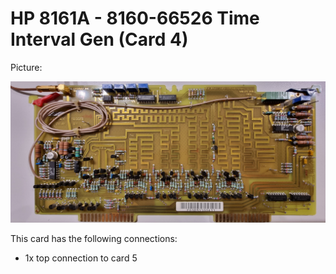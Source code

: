 # HP 8161A - 8160-66526 Time Interval Gen (Card 4)

Picture:

![](./attachments/4-66526.jpg)

This card has the following connections:

- 1x top connection to card 5